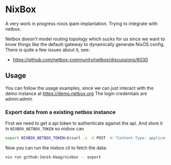# NixBox

A very work in progress nixos ipam implantation.
Trying to integrate with netbox.

Netbox doesn't model routing topology which sucks for us since we want to know things like the default-gateway to dynamically generate NixOS config.
There is quite a few issues about it, see:
- https://github.com/netbox-community/netbox/discussions/6030


## Usage

You can follow the usage examples, since we can just interact with the demo instance at https://demo.netbox.org
The login credentials are admin:admin

### Export data from a existing netbox instance

First we need to get a api token to authenticate against the api.
And store it in `NIXBOX_NETBOX_TOKEN` so nixbox can 
```bash
export NIXBOX_NETBOX_TOKEN=$(curl -s -X POST -H "Content-Type: application/json" -H "Accept: application/json; indent=4" https://demo.netbox.dev/api/users/tokens/provision/ --data '{ "username": "admin", "password": "admin" }' | jq -r -e .key)
```

Now you can run the nixbox cli to fetch the data:
```bash
nix run github:Janik-Haag/nixbox -- export
```
